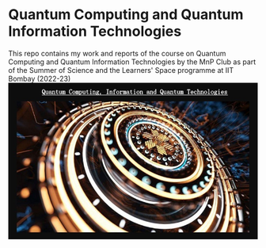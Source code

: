 # Quantum Computing and Quantum Information Technologies
This repo contains my work and reports of the course on Quantum Computing and Quantum Information Technologies by the MnP Club as part of the Summer of Science and the Learners' Space programme at IIT Bombay (2022-23)
![](Cover_photo_QIQC.jpg)
